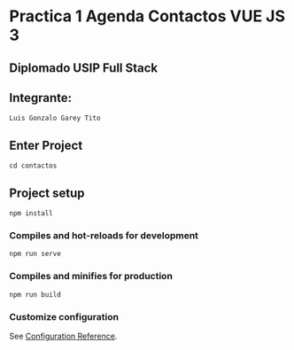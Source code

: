 # Practica 1 Agenda Contactos VUE JS 3 
## Diplomado USIP Full Stack

## Integrante:
```
Luis Gonzalo Garey Tito
```

## Enter Project
```
cd contactos
```

## Project setup
```
npm install
```

### Compiles and hot-reloads for development
```
npm run serve
```

### Compiles and minifies for production
```
npm run build
```

### Customize configuration
See [Configuration Reference](https://cli.vuejs.org/config/).



